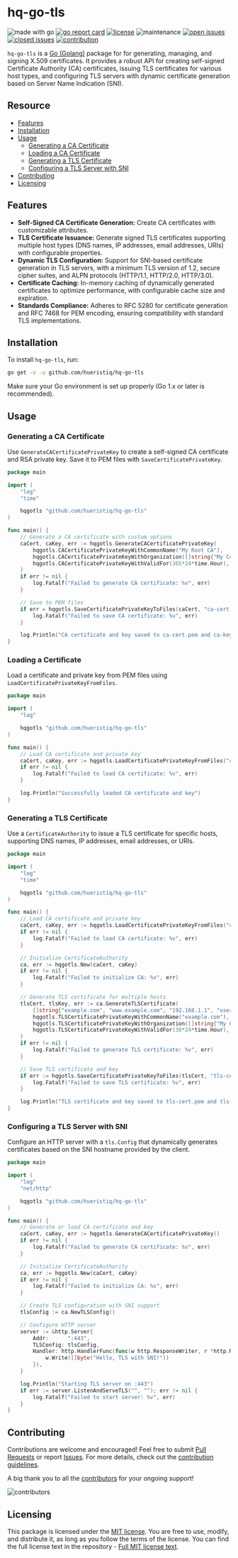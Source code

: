 # hq-go-tls

![made with go](https://img.shields.io/badge/made%20with-Go-1E90FF.svg) [![go report card](https://goreportcard.com/badge/github.com/hueristiq/hq-go-tls)](https://goreportcard.com/report/github.com/hueristiq/hq-go-tls) [![license](https://img.shields.io/badge/license-MIT-gray.svg?color=1E90FF)](https://github.com/hueristiq/hq-go-tls/blob/master/LICENSE) ![maintenance](https://img.shields.io/badge/maintained%3F-yes-1E90FF.svg) [![open issues](https://img.shields.io/github/issues-raw/hueristiq/hq-go-tls.svg?style=flat&color=1E90FF)](https://github.com/hueristiq/hq-go-tls/issues?q=is:issue+is:open) [![closed issues](https://img.shields.io/github/issues-closed-raw/hueristiq/hq-go-tls.svg?style=flat&color=1E90FF)](https://github.com/hueristiq/hq-go-tls/issues?q=is:issue+is:closed) [![contribution](https://img.shields.io/badge/contributions-welcome-1E90FF.svg)](https://github.com/hueristiq/hq-go-tls/blob/master/CONTRIBUTING.md)

`hq-go-tls` is a [Go (Golang)](http://golang.org/) package for for generating, managing, and signing X.509 certificates. It provides a robust API for creating self-signed Certificate Authority (CA) certificates, issuing TLS certificates for various host types, and configuring TLS servers with dynamic certificate generation based on Server Name Indication (SNI).

## Resource

- [Features](#features)
- [Installation](#installation)
- [Usage](#usage)
	- [Generating a CA Certificate](#generating-a-ca-certificate)
	- [Loading a CA Certificate](#loading-a-ca-certificate)
	- [Generating a TLS Certificate](#generating-a-tls-certificate)
	- [Configuring a TLS Server with SNI](#configuring-a-tls-server-with-sni)
- [Contributing](#contributing)
- [Licensing](#licensing)

## Features

- **Self-Signed CA Certificate Generation:** Create CA certificates with customizable attributes.
- **TLS Certificate Issuance:** Generate signed TLS certificates supporting multiple host types (DNS names, IP addresses, email addresses, URIs) with configurable properties.
- **Dynamic TLS Configuration:** Support for SNI-based certificate generation in TLS servers, with a minimum TLS version of 1.2, secure cipher suites, and ALPN protocols (HTTP/1.1, HTTP/2.0, HTTP/3.0).
- **Certificate Caching:** In-memory caching of dynamically generated certificates to optimize performance, with configurable cache size and expiration.
- **Standards Compliance:** Adheres to RFC 5280 for certificate generation and RFC 7468 for PEM encoding, ensuring compatibility with standard TLS implementations.

## Installation

To install `hq-go-tls`, run:

```bash
go get -v -u github.com/hueristiq/hq-go-tls
```

Make sure your Go environment is set up properly (Go 1.x or later is recommended).

## Usage

### Generating a CA Certificate

Use `GenerateCACertificatePrivateKey` to create a self-signed CA certificate and RSA private key. Save it to PEM files with `SaveCertificatePrivateKey`.

```go
package main

import (
	"log"
	"time"

	hqgotls "github.com/hueristiq/hq-go-tls"
)

func main() {
	// Generate a CA certificate with custom options
	caCert, caKey, err := hqgotls.GenerateCACertificatePrivateKey(
		hqgotls.CACertificatePrivateKeyWithCommonName("My Root CA"),
		hqgotls.CACertificatePrivateKeyWithOrganization([]string{"My Company"}),
		hqgotls.CACertificatePrivateKeyWithValidFor(365*24*time.Hour),
	)
	if err != nil {
		log.Fatalf("Failed to generate CA certificate: %v", err)
	}

	// Save to PEM files
	if err = hqgotls.SaveCertificatePrivateKeyToFiles(caCert, "ca-cert.pem", caKey, "ca-key.pem"); err != nil {
		log.Fatalf("Failed to save CA certificate: %v", err)
	}

	log.Println("CA certificate and key saved to ca-cert.pem and ca-key.pem")
}
```

### Loading a Certificate

Load a certificate and private key from PEM files using `LoadCertificatePrivateKeyFromFiles`.

```go
package main

import (
	"log"

	hqgotls "github.com/hueristiq/hq-go-tls"
)

func main() {
	// Load CA certificate and private key
	caCert, caKey, err := hqgotls.LoadCertificatePrivateKeyFromFiles("ca-cert.pem", "ca-key.pem")
	if err != nil {
		log.Fatalf("Failed to load CA certificate: %v", err)
	}

	log.Println("Successfully loaded CA certificate and key")
}
```

### Generating a TLS Certificate

Use a `CertificateAuthority` to issue a TLS certificate for specific hosts, supporting DNS names, IP addresses, email addresses, or URIs.

```go
package main

import (
	"log"
	"time"

	hqgotls "github.com/hueristiq/hq-go-tls"
)

func main() {
	// Load CA certificate and private key
	caCert, caKey, err := hqgotls.LoadCertificatePrivateKeyFromFiles("ca-cert.pem", "ca-key.pem")
	if err != nil {
		log.Fatalf("Failed to load CA certificate: %v", err)
	}

	// Initialize CertificateAuthority
	ca, err := hqgotls.New(caCert, caKey)
	if err != nil {
		log.Fatalf("Failed to initialize CA: %v", err)
	}

	// Generate TLS certificate for multiple hosts
	tlsCert, tlsKey, err := ca.GenerateTLSCertificate(
		[]string{"example.com", "www.example.com", "192.168.1.1", "user@example.com"},
		hqgotls.TLSCertificatePrivateKeyWithCommonName("example.com"),
		hqgotls.TLSCertificatePrivateKeyWithOrganization([]string{"My Company"}),
		hqgotls.TLSCertificatePrivateKeyWithValidFor(30*24*time.Hour), // 30 days
	)
	if err != nil {
		log.Fatalf("Failed to generate TLS certificate: %v", err)
	}

	// Save TLS certificate and key
	if err := hqgotls.SaveCertificatePrivateKeyToFiles(tlsCert, "tls-cert.pem", tlsKey, "tls-key.pem"); err != nil {
		log.Fatalf("Failed to save TLS certificate: %v", err)
	}

	log.Println("TLS certificate and key saved to tls-cert.pem and tls-key.pem")
}
```

### Configuring a TLS Server with SNI

Configure an HTTP server with a `tls.Config` that dynamically generates certificates based on the SNI hostname provided by the client.

```go
package main

import (
	"log"
	"net/http"

	hqgotls "github.com/hueristiq/hq-go-tls"
)

func main() {
	// Generate or load CA certificate and key
	caCert, caKey, err := hqgotls.GenerateCACertificatePrivateKey()
	if err != nil {
		log.Fatalf("Failed to generate CA certificate: %v", err)
	}

	// Initialize CertificateAuthority
	ca, err := hqgotls.New(caCert, caKey)
	if err != nil {
		log.Fatalf("Failed to initialize CA: %v", err)
	}

	// Create TLS configuration with SNI support
	tlsConfig := ca.NewTLSConfig()

	// Configure HTTP server
	server := &http.Server{
		Addr:      ":443",
		TLSConfig: tlsConfig,
		Handler: http.HandlerFunc(func(w http.ResponseWriter, r *http.Request) {
			w.Write([]byte("Hello, TLS with SNI!"))
		}),
	}

	log.Println("Starting TLS server on :443")
	if err := server.ListenAndServeTLS("", ""); err != nil {
		log.Fatalf("Failed to start server: %v", err)
	}
}
```

## Contributing

Contributions are welcome and encouraged! Feel free to submit [Pull Requests](https://github.com/hueristiq/hq-go-tls/pulls) or report [Issues](https://github.com/hueristiq/hq-go-tls/issues). For more details, check out the [contribution guidelines](https://github.com/hueristiq/hq-go-tls/blob/master/CONTRIBUTING.md).

A big thank you to all the [contributors](https://github.com/hueristiq/hq-go-tls/graphs/contributors) for your ongoing support!

![contributors](https://contrib.rocks/image?repo=hueristiq/hq-go-tls&max=500)

## Licensing

This package is licensed under the [MIT license](https://opensource.org/license/mit). You are free to use, modify, and distribute it, as long as you follow the terms of the license. You can find the full license text in the repository - [Full MIT license text](https://github.com/hueristiq/hq-go-tls/blob/master/LICENSE).